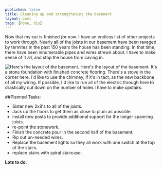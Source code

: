 ```yaml
---
published: false
title: Cleaning up and strengthening the basement
layout: post
tags: [home, diy]
---
```


Now that my car is finished *for now.* I have an endless list of other projects to work through. Nearly all of the joists in our basement have been ravaged by termites in the past 150 years the house has been standing. In that time, there have been innumerable pipes and wires strewn about. I have to make sense of it all, and stop the house from caving in.


![Here's the layout of the basement.]()
Here's the layout of the basement. It's a stone foundation with finished concrete flooring. There's a stove in the corner here. I'd like to use the chimney, if it's in tact, as the new backbone of all my wiring. If possible, I'd like to run all of the electric through here to drastically cut down on the number of holes I have to make upstairs.

##Planned Tasks:
* Sister new 2x8's to all of the joists.
* Jack up the floors to get them as close to plum as possible.
* install new posts to provide additional support for the longer spanning joists.
* re-point the stonework.
* Finish the concrete pour in the second half of the basement.
* Rip out un-needed wires.
* Replace the basement lights so they all work with one switch at the top of the stairs.
* replace stairs with spiral staircase.

**Lots to do.**
